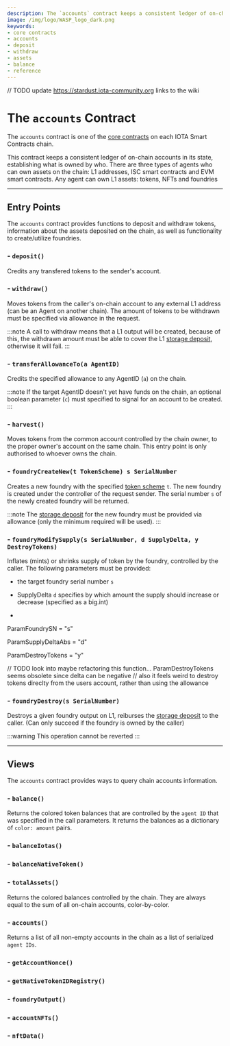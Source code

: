 ```yaml
---
description: The `accounts` contract keeps a consistent ledger of on-chain accounts in its state for the agents that control them. There are two types of agents who can do it, L1 addresses and smart contracts.
image: /img/logo/WASP_logo_dark.png
keywords:
- core contracts
- accounts
- deposit
- withdraw
- assets
- balance
- reference
--- 
```


// TODO  update <https://stardust.iota-community.org> links to the wiki

# The `accounts` Contract

The `accounts` contract is one of the [core contracts](overview.md) on each IOTA Smart Contracts
chain.

This contract keeps a consistent ledger of on-chain accounts in its state, establishing what is owned by who.
There are three types of agents who can own assets on the chain: L1 addresses, ISC smart contracts and EVM smart contracts.
Any agent can own L1 assets: tokens, NFTs and foundries

---

## Entry Points

The `accounts` contract provides functions to deposit and withdraw tokens, information about the assets deposited on the chain, as well as functionality to create/utilize foundries.  

### - `deposit()`

Credits any transfered tokens to the sender's account.

### - `withdraw()`

Moves tokens from the caller's on-chain account to any external L1 address (can be an Agent on another chain).
The amount of tokens to be withdrawn must be specified via allowance in the request.

:::note
A call to withdraw means that a L1 output will be created, because of this, the withdrawn amount must be able to cover the L1 [storage deposit](https://stardust.iota-community.org/introduction/develop/introduction/what_is_stardust#storage-deposit-system), otherwise it will fail.
:::

### - `transferAllowanceTo(a AgentID)`

Credits the specified allowance to any AgentID (`a`) on the chain.

:::note
If the target AgentID doesn't yet have funds on the chain, an optional boolean parameter (`c`) must specified to signal for an account to be created.
:::

### - `harvest()`

Moves tokens from the common account controlled by the chain owner, to the proper owner's account on the same chain. This entry point is only authorised to whoever owns the chain.

### - `foundryCreateNew(t TokenScheme) s SerialNumber`

Creates a new foundry with the specified [token scheme](https://stardust.iota-community.org/introduction/develop/protocol/foundry) `t`. The new foundry is created under the controller of the request sender.
The serial number `s` of the newly created foundry will be returned.

:::note
The [storage deposit](https://stardust.iota-community.org/introduction/develop/introduction/what_is_stardust#storage-deposit-system) for the new foundry must be provided via allowance (only the minimum required will be used).
:::

### - `foundryModifySupply(s SerialNumber, d SupplyDelta, y DestroyTokens)`

Inflates (mints) or shrinks supply of token by the foundry, controlled by the caller.
The following parameters must be provided:

- the target foundry serial number `s`
- SupplyDelta `d` specifies by which amount the supply should increase or decrease (specified as a big.int)

-

 ParamFoundrySN                 = "s"

 ParamSupplyDeltaAbs            = "d"

 ParamDestroyTokens             = "y"

  // TODO look into maybe refactoring this function... ParamDestroyTokens seems obsolete since delta can be negative
  // also it feels weird to destroy tokens direclty from the users account, rather than using the allowance

### - `foundryDestroy(s SerialNumber)`

Destroys a given foundry output on L1, reiburses the [storage deposit](https://stardust.iota-community.org/introduction/develop/introduction/what_is_stardust#storage-deposit-system) to the caller. (Can only succeed if the foundry is owned by the caller)

:::warning
This operation cannot be reverted
:::

---

## Views

The `accounts` contract provides ways to query chain accounts information.

### - `balance()`

Returns the colored token balances that are controlled by the `agent ID` that was specified in the call parameters. It returns the balances as a dictionary of `color: amount` pairs.

### - `balanceIotas()`

### - `balanceNativeToken()`

### - `totalAssets()`

Returns the colored balances controlled by the chain. They are always equal to the sum of all on-chain accounts, color-by-color.

### - `accounts()`

Returns a list of all non-empty accounts in the chain as a list of serialized `agent IDs`.

### - `getAccountNonce()`

### - `getNativeTokenIDRegistry()`

### - `foundryOutput()`

### - `accountNFTs()`

### - `nftData()`
